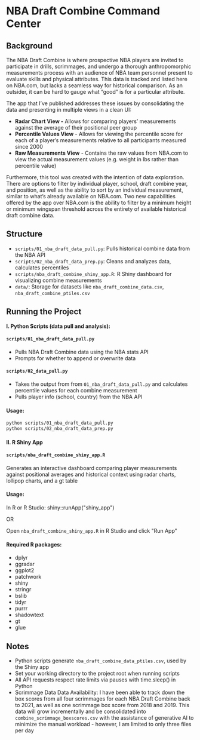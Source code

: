 # NBA Draft Combine Command Center

## Background

The NBA Draft Combine is where prospective NBA players are invited to participate in drills, scrimmages, and undergo a thorough anthropomorphic measurements process with an audience of NBA team personnel present to evaluate skills and physical attributes. This data is tracked and listed here on NBA.com, but lacks a seamless way for historical comparison. As an outsider, it can be hard to gauge what “good” is for a particular attribute. 

The app that I’ve published addresses these issues by consolidating the data and presenting in multiple views in a clean UI:

- **Radar Chart View -** Allows for comparing players’ measurements against the average of their positional peer group
- **Percentile Values View** - Allows for viewing the percentile score for each of a player’s measurements relative to all participants measured since 2000
- **Raw Measurements View** - Contains the raw values from NBA.com to view the actual measurement values (e.g. weight in lbs rather than percentile value)

Furthermore, this tool was created with the intention of data exploration. There are options to filter by individual player, school, draft combine year, and position, as well as the ability to sort by an individual measurement, similar to what’s already available on NBA.com. Two new capabilities offered by the app over NBA.com is the ability to filter by a minimum height or minimum wingspan threshold across the entirety of available historical draft combine data. 

## Structure

- `scripts/01_nba_draft_data_pull.py`: Pulls historical combine data from the NBA API
- `scripts/02_nba_draft_data_prep.py`: Cleans and analyzes data, calculates percentiles
- `scripts/nba_draft_combine_shiny_app.R`: R Shiny dashboard for visualizing combine measurements
- `data/`: Storage for datasets like `nba_draft_combine_data.csv`, `nba_draft_combine_ptiles.csv`

## Running the Project

**I. Python Scripts (data pull and analysis):**

#### `scripts/01_nba_draft_data_pull.py`
- Pulls NBA Draft Combine data using the NBA stats API <br />
- Prompts for whether to append or overwrite data

#### `scripts/02_data_pull.py`
- Takes the output from from `01_nba_draft_data_pull.py` and calculates percentile values for each combine measurement <br />
- Pulls player info (school, country) from the NBA API

#### Usage:
```bash
python scripts/01_nba_draft_data_pull.py
python scripts/02_nba_draft_data_prep.py
```

#### II. R Shiny App
#### `scripts/nba_draft_combine_shiny_app.R`
Generates an interactive dashboard comparing player measurements against positional averages and historical context using radar charts, lollipop charts, and a gt table

#### Usage:
In R or R Studio: shiny::runApp("shiny_app")

OR 

Open `nba_draft_combine_shiny_app.R` in R Studio and click "Run App"

#### Required R packages:
- dplyr 
- ggradar
- ggplot2
- patchwork
- shiny
- stringr
- bslib
- tidyr
- purrr
- shadowtext
- gt
- glue

## Notes
- Python scripts generate `nba_draft_combine_data_ptiles.csv`, used by the Shiny app
- Set your working directory to the project root when running scripts
- All API requests respect rate limits via pauses with time.sleep() in Python
- Scrimmage Data Data Availability: I have been able to track down the box scores from all four scrimmages for each NBA Draft Combine back to 2021, as well as one scrimmage box score from 2018 and 2019. This data will grow incrementally and be consolidated into `combine_scrimmage_boxscores.csv` with the assistance of generative AI to minimize the manual workload - however, I am limited to only three files per day
